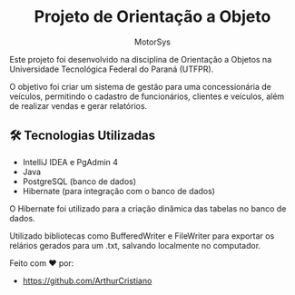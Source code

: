 <h1 align="center"> Projeto de Orientação a Objeto </h1>

<p align="center">MotorSys</p>

Este projeto foi desenvolvido na disciplina de Orientação a Objetos na Universidade Tecnológica Federal do Paraná (UTFPR).

O objetivo foi criar um sistema de gestão para uma concessionária de veículos, permitindo o cadastro de funcionários, clientes e veículos, além de realizar vendas e gerar relatórios.

## 🛠️ Tecnologias Utilizadas
- IntelliJ IDEA e PgAdmin 4
- Java
- PostgreSQL (banco de dados)
- Hibernate (para integração com o banco de dados)

O Hibernate foi utilizado para a criação dinâmica das tabelas no banco de dados.

Utilizado bibliotecas como BufferedWriter e FileWriter para exportar os relários gerados para um .txt, salvando localmente no computador.

Feito com ♥ por:
- https://github.com/ArthurCristiano
